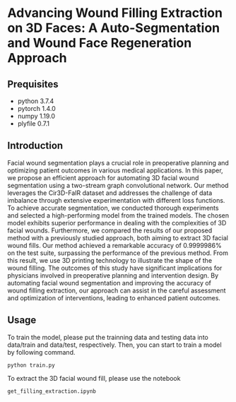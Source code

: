 # Advancing Wound Filling Extraction on 3D Faces: A Auto-Segmentation and Wound Face Regeneration Approach

## Prequisites
* python 3.7.4
* pytorch 1.4.0
* numpy 1.19.0
* plyfile 0.7.1

## Introduction
Facial wound segmentation plays a crucial role in preoperative planning and optimizing patient outcomes in various medical applications. In this paper, we propose an efficient approach for automating 3D facial wound segmentation using a two-stream graph convolutional network. Our method leverages the Cir3D-FaIR dataset and addresses the challenge of data imbalance through extensive experimentation with different loss functions. To achieve accurate segmentation, we conducted thorough experiments and selected a high-performing model from the trained models. The chosen model exhibits superior performance in dealing with the complexities of 3D facial wounds. Furthermore, we compared the results of our proposed method with a previously studied approach, both aiming to extract 3D facial wound fills. Our method achieved a remarkable accuracy of 0.9999986\% on the test suite, surpassing the performance of the previous method. From this result, we use 3D printing technology to illustrate the shape of the wound filling. The outcomes of this study have significant implications for physicians involved in preoperative planning and intervention design. By automating facial wound segmentation and improving the accuracy of wound filling extraction, our approach can assist in the careful assessment and optimization of interventions, leading to enhanced patient outcomes.


## Usage
To train the model, please put the trainning data and testing data into data/train and data/test, respectively. Then, you can start to train a model by following command.

```shell
python train.py
```
To extract the 3D facial wound fill, please use the notebook
```shell
get_filling_extraction.ipynb
```